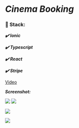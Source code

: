 # ***Cinema Booking***

### :scroll: Stack:

   ***:heavy_check_mark: Ionic***
   
   ***:heavy_check_mark: Typescript***
   
   ***:heavy_check_mark: React***
   
   ***:heavy_check_mark: Stripe***
      
[Video](https://arimanecro.github.io/video/cinema.html  "Video")

***Screenshot:***

![](https://lh3.googleusercontent.com/0nseWhtLNdz-YylleNcqJYppLJ_7pYRBpdEHtiSJA_kWhWRgxJxiG1mjIvygXRf9W0dFjN_iThkM6OcUyDS0V6H8ATu6nbHCC5UnyK3k7XemBMDM14LI9BJTGFiM082LCbtdCmxn18duaLnIUBK_K4Vd2Qvb57h-JRbTOPoT69sEv9c8uXsL6AFYpfy9CpBYOpafcEhlYVS1p6rQsP860tILjjKEOnN1dfm5cbCZCacrfh12Dk2vmSkL-ZodiHhBK03sXa4HEdUBdF7h6tnIF3ttaUqVIiVmLtDVaAxlvuLKS2e50t2DeGW_UfPLugcZid31SaoCGuksYXtcOfZxIOJdkM6i6m07BZRF4-xNuCVMz2Zz80DdA0hgOZsjTfM0O7qOMJT0qDZoQjIqAq3mg4OyZNXM6fD6jr-rBWjVZp2hrWbi-H8tyuPPFN3XWkryr_rwlK7omZOrX6DiMjX7DB1DlB9zRDu1aax0nfWa1dnwxnQW19eWekqO6NBZoeYk8hA6ngpTqk6y0eaMUe6jeI2ZMGxJrYrvOViwX9Qp_dimDDZ3GM2OXJ6VT4b7BlPb-sibxnkyWJLrX-E_c8Wc4v1cn0Nx606PCcgrvZ3uDt_jmxrH-VYmil9rtT8jj9nCIpD0K5xlWBmgTJXHkvhKEI2G75SA8Jb8BQTdwBEUZsHiuQEtWXgcTtNBgX2y6g=w411-h881-no?authuser=0)
![](https://lh3.googleusercontent.com/mIypCHnNPjILLQze172s0xyyRSkr3VvzuMkofZG4QBXoLyfXf_iE5lWgF3P7ynlCYB7Kd_F_aDtTY1dYca3ib8HBcDOeQ2o7JQVKNV6FolHqFVtDrelf7R71m7ak93aT2jDjQFEyAw0FpdOp_fseAIYrA0dZFOgJguUdBpUJ_qiwFSYIXAmSy1RNfP1a99HElx57A4JLFm25pnEI-DoT__HjS7cL-P0VShVxsOup1ju2lPed4jqEpmjgbh87zAOh-4tSHsW0tCOitkTV2CZ9djJfPGJKdUq9m_H1SGN02LcKsgAeoIwqLtcBKLLjXcR2gXCyB3VMx0WblUFUK_L_lRhcge2RIdCDJn3j-hW1hBrJqTIXV6Ku5N-RqQZFr7r_hozl1m-UYWuzonjrHGcscK7WOW0lC4dWYWGWEbgsitOinzxhro2-zOU8YzT_2syaRITll1r2ztNjVZuYxf1P14Tx0BO_hmSTxuzm4G7ZidM1L5DBUmVa7S7Lq6WBWLA59aQ1xKNPWLuqf3APFuIVw2s_prlqe1bwIASJysPrlrrsEh3hsb6QAfFJKE7ZlH2PQSn-Nrn8Iogi0UNYixWnNYYYSCvE9CYMtbQYSnKwMPWktv9aFWlY7urRCLNieDg0TmfdKw4ugHOSK1rhSwlFugkwgJQrOOl9awkwerDVPPwUnUUrcM3vdbS0-2VDcw=w325-h907-no?authuser=0)

![](https://lh3.googleusercontent.com/rExDJO7z1-tGpr0gBmJdQ--f1PmFtyY2fYlxOzlWXQsHF0-B7LfhMs7prz1v71ruDyZ9pZegrhqJr8n2Ti4_8-IB0fXI_T048eBjhNonYwQRzfQbRdmKUuAHQ3-7cqEGWzM0DJIk4hqYCU-9rugIiKfj9t9O7MHNcObX0tgkrZlPkbJkVRdpVC5wofvWdkjdeXmSgsJ5-e6w1N4xOfpJ1cAWc3kgrjZ6mzuDtB2Bvg7nCBON1UVzEEO0xvHSbeWH5Pu7x7c60pli2P1qHuWerczuWhzAvbsfwvVmFvcJ6wxNGWponbeIK0ZOL7BSkP-wj4WznXJvJBv0E1Enb6u_hmQuh7rvmRDxyV8j84eAxxzQHgGaine2YZdkUdmrc7ZaHeC2EwUIJVrECumdzl2zOpzb5GUCORlw7Ltq6X9uaWRz_ZfNCyCVpnzOZPTj_f8fZ3muk9PEEHNVYFNCQmJKo4VOHQ18Y8BEtXWQO2FVtjcnDOUScL3oFuCIr6HGuDoyDAN-vmyvwZHP6wwSP9dHxnU2rmjQ8xpiOrlrycig41c7XtjZdIV2YMMhNubbHVfAGdfX2GsJQlxiWnDcTj3PunkrnclzGiK4ckpt3UFxqOgY-UvDVB3BbOSOz6n466_tWOfIS0sqnAB4wpkdaBeuP5vzKRGZMzhdbP5hqe5xwBty82seqL9sDSEdLcoF5A=w411-h731-no?authuser=0)

![](https://lh3.googleusercontent.com/1Hoeo1XF58oteNGVb07lZjO6gh6_q05Q9JL8ORAXWwxoXgG3hRaTfhe2qC-CmIIqkM3g0uTwrNd0lymiUk9rQtFieOrMKek0rBKGtKV96VPBQhu0DwOw75ky-q7P3KP_npA-4JKqdmu6uWb2qs_oACF6P5LZWfH1jVwbuJthEPdLr2lbvZKm9wq3J-ezddRwr_FcLWO2PQfv5DR9nntGyBxU7W7Zx02ia4CA34XnA6amgGM_z1aPTmGGXYMCuROx0ClsoWuu-gDcYvKzJgMf-otn4-Pq7oP99SiQq4sg6tYyfcR1yaaSXwi_NxcVZHb-QxfCVdcBal2OAbA2HRBGc3fCZSjsrVHxj8Lkr_iQ54L3ESTi9b1o_OvymM0mpN6RMozzYX15kj4zyWiBNk0uVGwahDoskv5O95UxiYmdKkGz4rF9dH21bhI82bv3R_g963HwYLP-2Nl9Ur6nJuUbCnM0pMpZdSJGeETb3ZTQMdkmWKOjD6R4aFE8xL7c6z93CZ2plN7obq9WDQrL3Tb27DiQnTfvApAOoP8kt-rNQM0R1k_fFjYU2DUpy7omJ_dh7DUBjbRxboNtEny6P2o38IE-nep8z2tR-SOuHGTEDyZ2rlLzabpgYxeSxucoBue_j0d58i1JQcvqTfkTCi2bH84dlUYNEocecWg9rsaow_nL2HUcBcgCMRFw2Pp-FQ=w411-h731-no?authuser=0)
